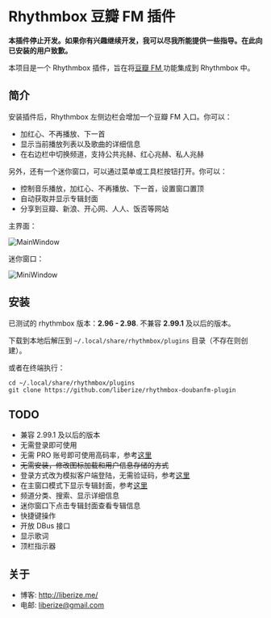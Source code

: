 # Rhythmbox 豆瓣 FM 插件

**本插件停止开发。如果你有兴趣继续开发，我可以尽我所能提供一些指导。在此向已安装的用户致歉。**

本项目是一个 Rhythmbox 插件，旨在将[豆瓣 FM ](http://douban.fm)功能集成到 Rhythmbox 中。

## 简介

安装插件后，Rhythmbox 左侧边栏会增加一个豆瓣 FM 入口。你可以：

* 加红心、不再播放、下一首
* 显示当前播放列表以及歌曲的详细信息
* 在右边栏中切换频道，支持公共兆赫、红心兆赫、私人兆赫

另外，还有一个迷你窗口，可以通过菜单或工具栏按钮打开。你可以：

* 控制音乐播放，加红心、不再播放、下一首，设置窗口置顶
* 自动获取并显示专辑封面
* 分享到豆瓣、新浪、开心网、人人、饭否等网站

主界面：

![MainWindow](https://github.com/liberize/rhythmbox-doubanfm-plugin/raw/master/screenshots/main.jpg)

迷你窗口：

![MiniWindow](https://github.com/liberize/rhythmbox-doubanfm-plugin/raw/master/screenshots/mini.jpg)

## 安装

已测试的 rhythmbox 版本：**2.96 - 2.98**. 不兼容 **2.99.1** 及以后的版本。

下载到本地后解压到 `~/.local/share/rhythmbox/plugins` 目录（不存在则创建）。

或者在终端执行：

	cd ~/.local/share/rhythmbox/plugins
	git clone https://github.com/liberize/rhythmbox-doubanfm-plugin

## TODO

* 兼容 2.99.1 及以后的版本
* 无需登录即可使用
* 无需 PRO 账号即可使用高码率，参考[这里](http://v2ex.com/t/101093)
* <del>无需安装，修改图标加载和用户信息存储的方式</del>
* 登录方式改为模拟客户端登陆，无需验证码，参考[这里](https://github.com/zonyitoo/doubanfm-qt/wiki/%E8%B1%86%E7%93%A3FM-API)
* 在主窗口模式下显示专辑封面，参考[这里](https://github.com/luqmana/rhythmbox-plugins/blob/master/AlbumArtSearch/AlbumArtSearch.py)
* 频道分类、搜索、显示详细信息
* 迷你窗口下点击专辑封面查看专辑信息
* 快捷键操作
* 开放 DBus 接口
* 显示歌词
* 顶栏指示器

## 关于

* 博客: <http://liberize.me/>
* 电邮: <liberize@gmail.com>

